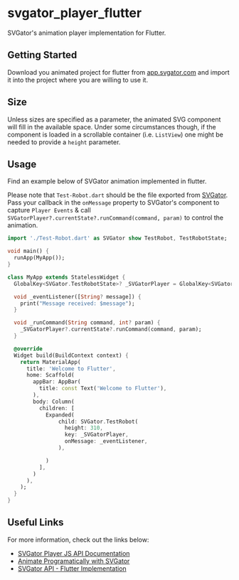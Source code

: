 # svgator_player_flutter

SVGator's animation player implementation for Flutter.

## Getting Started

Download you animated project for flutter from [app.svgator.com](https://app.svgator.com/) and import it into the project where you are willing to use it.

## Size

Unless sizes are specified as a parameter, the animated SVG component will fill in the available space. Under some circumstances though, if the component is loaded in a scrollable container (i.e. `ListView`) one might be needed to provide a `height` parameter.

## Usage

Find an example below of SVGator animation implemented in flutter.

Please note that `Test-Robot.dart` should be the file exported from [SVGator](https://app.svgator.com/).
Pass your callback in the `onMessage` property to SVGator's component to capture `Player Events` & call `SVGatorPlayer?.currentState?.runCommand(command, param)` to control the animation.

```dart
import './Test-Robot.dart' as SVGator show TestRobot, TestRobotState;

void main() {
  runApp(MyApp());
}

class MyApp extends StatelessWidget {
  GlobalKey<SVGator.TestRobotState>? _SVGatorPlayer = GlobalKey<SVGator.TestRobotState>();

  void _eventListener([String? message]) {
    print("Message received: $message");
  }

  void _runCommand(String command, int? param) {
    _SVGatorPlayer?.currentState?.runCommand(command, param);
  }

  @override
  Widget build(BuildContext context) {
    return MaterialApp(
      title: 'Welcome to Flutter',
      home: Scaffold(
        appBar: AppBar(
          title: const Text('Welcome to Flutter'),
        ),
        body: Column(
          children: [
            Expanded(
                child: SVGator.TestRobot(
                  height: 310,
                  key: _SVGatorPlayer,
                  onMessage: _eventListener,
                ),

            )
          ],
        )
      ),
    );
  }
}

```

## Useful Links

For more information, check out the links below:
* [SVGator Player JS API Documentation](https://www.svgator.com/help/getting-started/svgator-player-js-api)
* [Animate Programatically with SVGator](https://www.svgator.com/help/getting-started/animate-programmatically)
* [SVGator API - Flutter Implementation]() 


